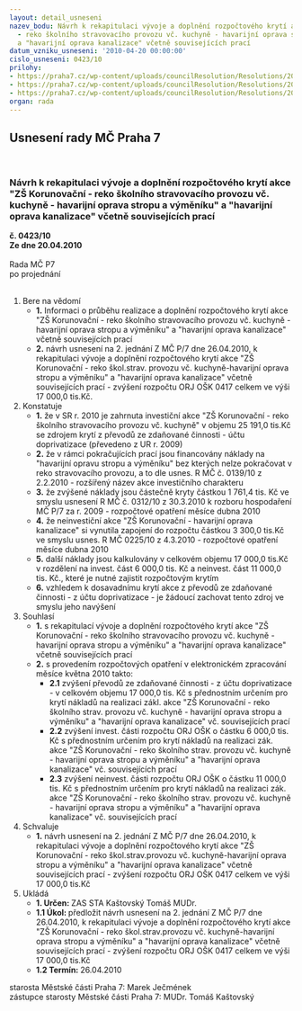 ```yaml
---
layout: detail_usneseni
nazev_bodu: Návrh k rekapitulaci vývoje a doplnění rozpočtového krytí akce "ZŠ Korunovační
  - reko školního stravovacího provozu vč. kuchyně - havarijní oprava stropu a výměníku"
  a "havarijní oprava kanalizace" včetně souvisejících prací
datum_vzniku_usneseni: '2010-04-20 00:00:00'
cislo_usneseni: 0423/10
prilohy:
- https://praha7.cz/wp-content/uploads/councilResolution/Resolutions/20489/18-10-zpr%c3%a1va_o_stavebn%c3%adm_stavu_budovy_z%c5%a1_korunova%c4%8dn%c3%ad_164.doc
- https://praha7.cz/wp-content/uploads/councilResolution/Resolutions/20489/18-10-informace_-_z%c5%a1_korunova%c4%8dn%c3%ad.pdf
- https://praha7.cz/wp-content/uploads/councilResolution/Resolutions/20489/18-10-n%c3%a1vrh_usnesen%c3%ad_zm%c4%8d2.doc
organ: rada
---
```

<div id="ucUsn_pList" class="usn">
	<span><h2>Usnesení rady MČ Praha 7 </h2>
<br></span><div class="standBody">
<span><h3>Návrh k rekapitulaci vývoje a doplnění rozpočtového krytí akce "ZŠ Korunovační - reko školního stravovacího provozu vč. kuchyně - havarijní oprava stropu a výměníku" a "havarijní oprava kanalizace" včetně souvisejících prací</h3></span><div class="center">
		<strong>č. 0423/10</strong><br>
	</div>
<div class="center">
		<strong>Ze dne 20.04.2010</strong><br><br>
	</div>Rada MČ P7<br> po projednání<br><br><ol>
<li>Bere na vědomí<ul>
<li>
<strong>1.</strong> Informaci o průběhu realizace a doplnění rozpočtového krytí akce "ZŠ Korunovační - reko školního stravovacího provozu vč. kuchyně - havarijní oprava stropu a výměníku" a "havarijní oprava kanalizace" včetně souvisejících prací </li>
<li>
<strong>2.</strong> návrh usnesení  na 2. jednání Z MČ P/7 dne 26.04.2010, k rekapitulaci vývoje a doplnění rozpočtového krytí akce "ZŠ Korunovační - reko škol.strav. provozu    vč. kuchyně-havarijní oprava stropu a výměníku" a "havarijní oprava kanalizace" včetně souvisejících prací - zvýšení  rozpočtu ORJ OŠK 0417 celkem ve výši      17 000,0 tis.Kč.</li>
</ul>
</li>
<li>Konstatuje<ul>
<li>
<strong>1.</strong> že v SR r. 2010 je zahrnuta investiční akce "ZŠ Korunovační - reko školního stravovacího provozu vč. kuchyně" v objemu 25 191,0 tis.Kč se zdrojem krytí z převodů ze zdaňované činnosti - účtu doprivatizace (převedeno z UR r. 2009)</li>
<li>
<strong>2.</strong> že v rámci pokračujících prací jsou financovány náklady na "havarijní opravu stropu a výměníku" bez kterých nelze pokračovat v reko stravovacího provozu,    a to dle usnes. R MČ č. 0139/10 z 2.2.2010 - rozšířený název akce investičního charakteru</li>
<li>
<strong>3.</strong> že zvýšené náklady jsou částečně kryty částkou 1 761,4 tis. Kč ve smyslu usnesení R MČ č. 0312/10 z 30.3.2010 k rozboru hospodaření MČ P/7 za r. 2009 - rozpočtové opatření měsíce dubna 2010</li>
<li>
<strong>4.</strong> že neinvestiční akce "ZŠ Korunovační - havarijní oprava kanalizace" si vynutila zapojení do rozpočtu částkou 3 300,0 tis.Kč ve smyslu usnes. R MČ 0225/10 z 4.3.2010 - rozpočtové opatření měsíce dubna 2010</li>
<li>
<strong>5.</strong> další náklady jsou kalkulovány v celkovém objemu 17 000,0 tis.Kč v rozdělení na invest. část 6 000,0 tis. Kč a neinvest. část 11 000,0 tis. Kč., které je nutné zajistit rozpočtovým krytím</li>
<li>
<strong>6.</strong> vzhledem k dosavadnímu krytí akce z převodů ze zdaňované činnosti - z účtu doprivatizace - je žádoucí zachovat tento zdroj ve smyslu jeho navýšení</li>
</ul>
</li>
<li>Souhlasí<ul>
<li>
<strong>1.</strong> s rekapitulací vývoje a doplnění rozpočtového krytí akce "ZŠ Korunovační - reko školního stravovacího provozu vč. kuchyně - havarijní oprava stropu a výměníku" a "havarijní oprava kanalizace" včetně souvisejících prací</li>
<li>
<strong>2.</strong> s provedením rozpočtových opatření v elektronickém zpracování měsíce května 2010 takto:<ul>
<li>
<strong>2.1</strong> zvýšení převodů ze zdaňované činnosti - z účtu doprivatizace - v celkovém objemu 17 000,0 tis. Kč s přednostním určením pro krytí nákladů na realizaci zákl. akce "ZŠ Korunovační - reko školního strav. provozu vč. kuchyně - havarijní oprava stropu a výměníku" a "havarijní oprava kanalizace" vč. souvisejících prací</li>
<li>
<strong>2.2</strong> zvýšení invest. části rozpočtu ORJ OŠK o částku 6 000,0 tis. Kč s přednostním určením pro krytí nákladů na realizaci zák. akce "ZŠ Korunovační - reko školního strav. provozu vč. kuchyně - havarijní oprava stropu a výměníku" a "havarijní oprava kanalizace" vč. souvisejících prací </li>
<li>
<strong>2.3</strong> zvýšení neinvest. části rozpočtu ORJ OŠK o částku 11 000,0 tis. Kč s přednostním určením pro krytí nákladů na realizaci zák. akce "ZŠ Korunovační - reko školního strav. provozu vč. kuchyně - havarijní oprava stropu a  výměníku" a "havarijní oprava kanalizace" vč. souvisejících prací </li>
</ul>
</li>
</ul>
</li>
<li>Schvaluje<ul><li>
<strong>1.</strong> návrh usnesení  na 2. jednání Z MČ P/7 dne 26.04.2010, k rekapitulaci vývoje a doplnění rozpočtového krytí akce "ZŠ Korunovační - reko škol.strav.provozu vč. kuchyně-havarijní oprava stropu a výměníku" a "havarijní oprava kanalizace" včetně souvisejících prací - zvýšení  rozpočtu ORJ OŠK 0417 celkem ve výši         17 000,0 tis.Kč  </li></ul>
</li>
<li>Ukládá<ul>
<li>
<strong>1. Určen: </strong>ZAS STA Kaštovský Tomáš MUDr.</li>
<li>
<strong>1.1 Úkol: </strong>předložit návrh usnesení  na 2. jednání Z MČ P/7 dne 26.04.2010, k rekapitulaci vývoje a doplnění rozpočtového krytí akce  "ZŠ Korunovační - reko škol.strav.provozu vč. kuchyně-havarijní oprava stropu a výměníku" a "havarijní oprava kanalizace" včetně souvisejících prací - zvýšení  rozpočtu ORJ OŠK 0417 celkem ve výši 17 000,0 tis.Kč</li>
<li>
<strong>1.2 Termín: </strong>26.04.2010</li>
</ul>
</li>
</ol>starosta Městské části Praha 7: Marek Ječmének<br>zástupce starosty Městské části Praha 7: MUDr. Tomáš Kaštovský 
</div>
</div>